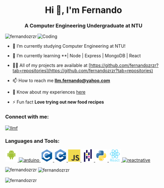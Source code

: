 <h1 align="center">Hi 👋, I'm Fernando</h1>
<h3 align="center">A Computer Engineering Undergraduate at NTU</h3>
<img align="right" alt="Coding" width="400" src ="https://i.pinimg.com/originals/1e/8a/0c/1e8a0c70035899417bddb5dd044794df.gif">

<p align="left"> <img src="https://komarev.com/ghpvc/?username=fernandozrzr&label=Profile%20views&color=0e75b6&style=flat" alt="fernandozrzr" /> </p>

- 🔭 I’m currently studying Computer Engineering at NTU!

- 🌱 I’m currently learning **| Node | Express | MongoDB | React

- 👨‍💻 All of my projects are available at [https://github.com/fernandozrzr?tab=repositories](https://github.com/fernandozrzr?tab=repositories)

- 📫 How to reach me **llm.fernando@yahoo.com**

- 📄 Know about my experiences [here](https://drive.google.com/file/d/1Yybowwk81SGYJAEK3U0uoTahWaVLfVC_/view?usp=sharing)

- ⚡ Fun fact **Love trying out new food recipes**

<h3 align="left">Connect with me:</h3>
<p align="left">
<a href="https://linkedin.com/in/llmf" target="blank"><img align="center" src="https://raw.githubusercontent.com/rahuldkjain/github-profile-readme-generator/master/src/images/icons/Social/linked-in-alt.svg" alt="llmf" height="30" width="40" /></a>
</p>

<h3 align="left">Languages and Tools:</h3>
<p align="left"> <a href="https://developer.android.com" target="_blank" rel="noreferrer"> <img src="https://raw.githubusercontent.com/devicons/devicon/master/icons/android/android-original-wordmark.svg" alt="android" width="40" height="40"/> </a> <a href="https://www.arduino.cc/" target="_blank" rel="noreferrer"> <img src="https://cdn.worldvectorlogo.com/logos/arduino-1.svg" alt="arduino" width="40" height="40"/> </a> <a href="https://www.cprogramming.com/" target="_blank" rel="noreferrer"> <img src="https://raw.githubusercontent.com/devicons/devicon/master/icons/c/c-original.svg" alt="c" width="40" height="40"/> </a> <a href="https://www.w3schools.com/cpp/" target="_blank" rel="noreferrer"> <img src="https://raw.githubusercontent.com/devicons/devicon/master/icons/cplusplus/cplusplus-original.svg" alt="cplusplus" width="40" height="40"/> </a><a href="https://developer.mozilla.org/en-US/docs/Web/JavaScript" target="_blank" rel="noreferrer"> <img src="https://raw.githubusercontent.com/devicons/devicon/master/icons/javascript/javascript-original.svg" alt="javascript" width="40" height="40"/> </a> <a href="https://pandas.pydata.org/" target="_blank" rel="noreferrer"> <img src="https://raw.githubusercontent.com/devicons/devicon/2ae2a900d2f041da66e950e4d48052658d850630/icons/pandas/pandas-original.svg" alt="pandas" width="40" height="40"/> </a> <a href="https://www.python.org" target="_blank" rel="noreferrer"> <img src="https://raw.githubusercontent.com/devicons/devicon/master/icons/python/python-original.svg" alt="python" width="40" height="40"/> </a> <a href="https://reactjs.org/" target="_blank" rel="noreferrer"> <img src="https://raw.githubusercontent.com/devicons/devicon/master/icons/react/react-original-wordmark.svg" alt="react" width="40" height="40"/> </a> <a href="https://reactnative.dev/" target="_blank" rel="noreferrer"> <img src="https://reactnative.dev/img/header_logo.svg" alt="reactnative" width="40" height="40"/> </a> </p>

<p><img align="left" src="https://github-readme-stats.vercel.app/api/top-langs?username=fernandozrzr&show_icons=true&locale=en&layout=compact" alt="fernandozrzr" /></p>

<p>&nbsp;<img align="center" src="https://github-readme-stats.vercel.app/api?username=fernandozrzr&show_icons=true&locale=en" alt="fernandozrzr" /></p>

<p><img align="center" src="https://github-readme-streak-stats.herokuapp.com/?user=fernandozrzr&" alt="fernandozrzr" /></p>
